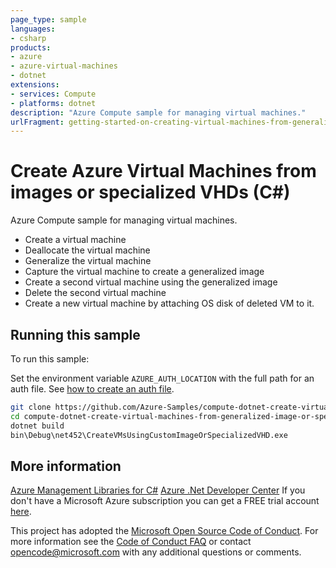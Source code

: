 ```yaml
---
page_type: sample
languages:
- csharp
products:
- azure
- azure-virtual-machines
- dotnet
extensions:
- services: Compute
- platforms: dotnet
description: "Azure Compute sample for managing virtual machines."
urlFragment: getting-started-on-creating-virtual-machines-from-generalized-image-or-specialized-vhd-in-c
---
```


# Create Azure Virtual Machines from images or specialized VHDs (C#)

Azure Compute sample for managing virtual machines.

- Create a virtual machine
- Deallocate the virtual machine
- Generalize the virtual machine
- Capture the virtual machine to create a generalized image
- Create a second virtual machine using the generalized image
- Delete the second virtual machine
- Create a new virtual machine by attaching OS disk of deleted VM to it.


## Running this sample

To run this sample:

Set the environment variable `AZURE_AUTH_LOCATION` with the full path for an auth file. See [how to create an auth file](https://github.com/Azure/azure-libraries-for-net/blob/master/AUTH.md).

```bash
git clone https://github.com/Azure-Samples/compute-dotnet-create-virtual-machines-from-generalized-image-or-specialized-vhd.git
cd compute-dotnet-create-virtual-machines-from-generalized-image-or-specialized-vhd
dotnet build
bin\Debug\net452\CreateVMsUsingCustomImageOrSpecializedVHD.exe
```

## More information

[Azure Management Libraries for C#](https://github.com/Azure/azure-sdk-for-net/tree/Fluent)
[Azure .Net Developer Center](https://azure.microsoft.com/en-us/develop/net/)
If you don't have a Microsoft Azure subscription you can get a FREE trial account [here](http://go.microsoft.com/fwlink/?LinkId=330212).

This project has adopted the [Microsoft Open Source Code of Conduct](https://opensource.microsoft.com/codeofconduct/). For more information see the [Code of Conduct FAQ](https://opensource.microsoft.com/codeofconduct/faq/) or contact [opencode@microsoft.com](mailto:opencode@microsoft.com) with any additional questions or comments.
